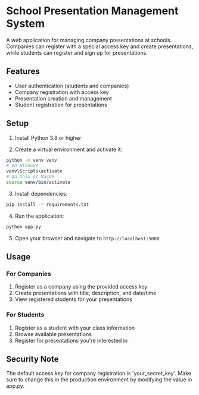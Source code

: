 # School Presentation Management System

A web application for managing company presentations at schools. Companies can register with a special access key and create presentations, while students can register and sign up for presentations.

## Features

- User authentication (students and companies)
- Company registration with access key
- Presentation creation and management
- Student registration for presentations

## Setup

1. Install Python 3.8 or higher

2. Create a virtual environment and activate it:
```bash
python -m venv venv
# On Windows
venv\Scripts\activate
# On Unix or MacOS
source venv/bin/activate
```

3. Install dependencies:
```bash
pip install -r requirements.txt
```

4. Run the application:
```bash
python app.py
```

5. Open your browser and navigate to `http://localhost:5000`

## Usage

### For Companies
1. Register as a company using the provided access key
2. Create presentations with title, description, and date/time
3. View registered students for your presentations

### For Students
1. Register as a student with your class information
2. Browse available presentations
3. Register for presentations you're interested in

## Security Note
The default access key for company registration is 'your_secret_key'. Make sure to change this in the production environment by modifying the value in app.py. 